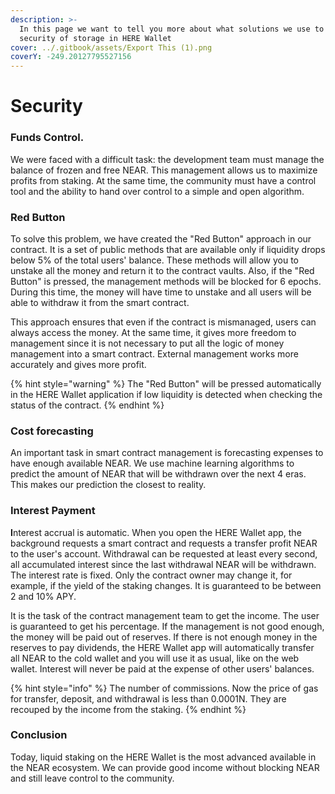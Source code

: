 ```yaml
---
description: >-
  In this page we want to tell you more about what solutions we use to ensure
  security of storage in HERE Wallet
cover: ../.gitbook/assets/Export This (1).png
coverY: -249.20127795527156
---
```


# Security

### Funds Control.

We were faced with a difficult task: the development team must manage the balance of frozen and free NEAR. This management allows us to maximize profits from staking. At the same time, the community must have a control tool and the ability to hand over control to a simple and open algorithm.

### Red Button

To solve this problem, we have created the "Red Button" approach in our contract. It is a set of public methods that are available only if liquidity drops below 5% of the total users' balance. These methods will allow you to unstake all the money and return it to the contract vaults. Also, if the "Red Button" is pressed, the management methods will be blocked for 6 epochs. During this time, the money will have time to unstake and all users will be able to withdraw it from the smart contract.

This approach ensures that even if the contract is mismanaged, users can always access the money. At the same time, it gives more freedom to management since it is not necessary to put all the logic of money management into a smart contract. External management works more accurately and gives more profit.

{% hint style="warning" %}
The "Red Button" will be pressed automatically in the HERE Wallet application if low liquidity is detected when checking the status of the contract.
{% endhint %}

### **Cost forecasting**

An important task in smart contract management is forecasting expenses to have enough available NEAR. We use machine learning algorithms to predict the amount of NEAR that will be withdrawn over the next 4 eras. This makes our prediction the closest to reality.

### Interest Payment

**I**nterest accrual is automatic. When you open the HERE Wallet app, the background requests a smart contract and requests a transfer profit NEAR to the user's account. Withdrawal can be requested at least every second, all accumulated interest since the last withdrawal NEAR will be withdrawn. The interest rate is fixed. Only the contract owner may change it, for example, if the yield of the staking changes. It is guaranteed to be between 2 and 10% APY.

It is the task of the contract management team to get the income. The user is guaranteed to get his percentage. If the management is not good enough, the money will be paid out of reserves. If there is not enough money in the reserves to pay dividends, the HERE Wallet app will automatically transfer all NEAR to the cold wallet and you will use it as usual, like on the web wallet. Interest will never be paid at the expense of other users' balances.

{% hint style="info" %}
The number of commissions. Now the price of gas for transfer, deposit, and withdrawal is less than 0.0001N. They are recouped by the income from the staking.
{% endhint %}

### Conclusion

Today, liquid staking on the HERE Wallet is the most advanced available in the NEAR ecosystem. We can provide good income without blocking NEAR and still leave control to the community.
